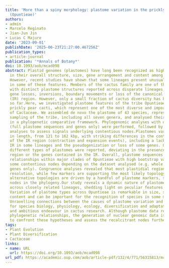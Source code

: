 ```yaml
---
title: 'More than a spiny morphology: plastome variation in the prickly pear cacti
  (Opuntieae)'
authors:
- admin
- Marcelo Reginato
- Jian-Jun Jin
- Lucas C Majure
date: '2023-09-01'
publishDate: '2025-06-23T21:27:00.467256Z'
publication_types:
- article-journal
publication: '*Annals of Botany*'
doi: 10.1093/aob/mcad098
abstract: Plastid genomes (plastomes) have long been recognized as highly conserved
  in their overall structure, size, gene arrangement and content among land plants.
  However, recent studies have shown that some lineages present unusual variations
  in some of these features. Members of the cactus family are one of these lineages,
  with distinct plastome structures reported across disparate lineages, including
  gene losses, inversions, boundary movements or loss of the canonical inverted repeat
  (IR) region. However, only a small fraction of cactus diversity has been analysed
  so far.Here, we investigated plastome features of the tribe Opuntieae, the remarkable
  prickly pear cacti, which represent one of the most diverse and important lineages
  of Cactaceae. We assembled de novo the plastome of 43 species, representing a comprehensive
  sampling of the tribe, including all seven genera, and analysed their evolution
  in a phylogenetic comparative framework. Phylogenomic analyses with different datasets
  (full plastome sequences and genes only) were performed, followed by congruence
  analyses to assess signals underlying contentious nodes.Plastomes varied considerably
  in length, from 121 to 162 kbp, with striking differences in the content and size
  of the IR region (contraction and expansion events), including a lack of the canonical
  IR in some lineages and the pseudogenization or loss of some genes. Overall, nine
  different types of plastomes were reported, deviating in the presence of the IR
  region or the genes contained in the IR. Overall, plastome sequences resolved phylogenetic
  relationships within major clades of Opuntieae with high bootstrap values but presented
  some contentious nodes depending on the dataset analysed (e.g. whole plastome vs.
  genes only). Congruence analyses revealed that most plastidial regions lack phylogenetic
  resolution, while few markers are supporting the most likely topology. Likewise,
  alternative topologies are driven by a handful of plastome markers, suggesting recalcitrant
  nodes in the phylogeny.Our study reveals a dynamic nature of plastome evolution
  across closely related lineages, shedding light on peculiar features of plastomes.
  Variation of plastome types across Opuntieae is remarkable in size, structure and
  content and can be important for the recognition of species in some major clades.
  Unravelling connections between the causes of plastome variation and the consequences
  for species biology, physiology, ecology, diversification and adaptation is a promising
  and ambitious endeavour in cactus research. Although plastome data resolved major
  phylogenetic relationships, the generation of nuclear genomic data is necessary
  to confront these hypotheses and assess the recalcitrant nodes further.
tags:
- Plant Evolution
- Plant Diversification
- Cactaceae
links:
- name: URL
  url: https://doi.org/10.1093/aob/mcad098
url_pdf: https://academic.oup.com/aob/article-pdf/132/4/771/56315813/mcad098.pdf
---
```


